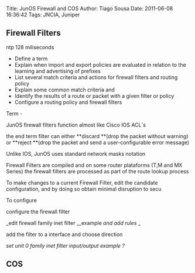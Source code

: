 Title: JunOS Firewall and COS 
Author: Tiago Sousa
Date: 2011-06-08 16:36:42
Tags: JNCIA, Juniper


## Firewall Filters


ntp 128 miliseconds

* Define a term
* Explain when import and export policies are evaluated in relation to the learning and advertising of prefixes
* List several match criteria and actions for firewall filters and routing policy
* Explain some common match criteria and
* Identify the results of a route or packet with a given filter or policy
* Configure a routing policy and firewall filters

Term -

JunOS firewall filters function almost like Cisco IOS ACL´s

the end term filter can either **discard **(drop the packet without warning) or **reject **(drop the packet and send a user-configurable error message)

Unlike IOS, JunOS uses standard network masks notation

Firewall Filters are compiled and on some router plataforms (T,M and MX Series) the firewall filters are processed as part of the route lookup process

To make changes to a current Firewall Filter, edit the candidate configuration, and by doing so obtain minimal disruption to secu

To configure

configure the firewall filter

_edit firewall family inet filter __example _and add rules_
_

add the filter to a interface and choose direction

_set unit 0 family inet filter input/output example ?_


## COS